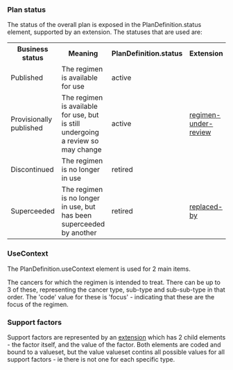 <!-- notes.md {% comment %}
*****************************************************************************************
*                            WARNING: DO NOT EDIT THIS FILE                             *
*                                                                                       *
* This file is generated by SUSHI. Any edits you make to this file will be overwritten. *
*                                                                                       *
* To change the contents of this file, edit the original source file at:                *
* ig-data/input/pagecontent/notes.md                                                    *
*****************************************************************************************
{% endcomment %} -->


### Plan status

The status of the overall plan is exposed in the PlanDefinition.status element, supported by an extension. The statuses that are used are:

<table>
    <tr><th>Business status</th><th>Meaning</th><th>PlanDefinition.status</th><th>Extension</th></tr>
    <tr><td>Published</td><td>The regimen is available for use</td><td>active</td><td></td></tr>
    <tr><td>Provisionally published</td>
        <td>The regimen is available for use, but is still undergoing a review so may change</td>
        <td>active</td><td><a href="StructureDefinition-regimen-under-review.html">regimen-under-review</a></td></tr>
    <tr><td>Discontinued</td><td>The regimen is no longer in use</td><td>retired</td><td></td></tr>
    <tr><td>Superceeded</td><td>The regimen is no longer in use, but has been superceeded by another</td><td>retired</td>
    <td><a href="StructureDefinition-replaced-by.html">replaced-by</a></td></tr>

</table>

### UseContext

The PlanDefinition.useContext element is used for 2 main items.

The cancers for which the regimen is intended to treat. There can be up to 3 of these, representing the cancer type, sub-type and sub-sub-type in that order. The 'code' value for these is 'focus' - indicating that these are the focus of the regimen.

### Support factors

Support factors are represented by an [extension]() which has 2 child elements - the factor itself, and the value of the factor. Both elements are coded and bound to a valueset, but the value valueset contins all possible values for all support factors - ie there is not one for each specific type.